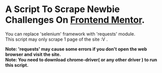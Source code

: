 # A Script To Scrape Newbie Challenges On [Frontend Mentor](https://frontendmentor.io/challenges).

You can replace 'selenium' framework with 'requests' module.<br>
This script may only scrape 1 page of the site :V .

**Note: 'requests' may cause some errors if you don't open the web browser and visit the site.**<br>
**Note: You need to download chrome-driver( or any other driver ) to run this script.**
